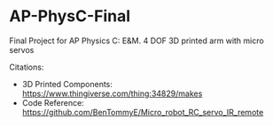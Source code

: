 # AP-PhysC-Final
Final Project for AP Physics C: E&amp;M. 4 DOF 3D printed arm with micro servos

Citations: 
- 3D Printed Components: https://www.thingiverse.com/thing:34829/makes
- Code Reference: https://github.com/BenTommyE/Micro_robot_RC_servo_IR_remote
